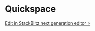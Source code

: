 # Quickspace

[Edit in StackBlitz next generation editor ⚡️](https://stackblitz.com/~/github.com/kaanbozbek/Quickspace)